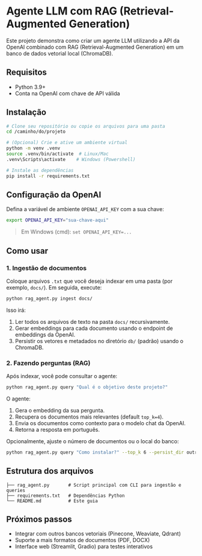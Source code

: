 # Agente LLM com RAG (Retrieval-Augmented Generation)

Este projeto demonstra como criar um agente LLM utilizando a API da OpenAI combinado com RAG (Retrieval-Augmented Generation) em um banco de dados vetorial local (ChromaDB).

## Requisitos

* Python 3.9+
* Conta na OpenAI com chave de API válida

## Instalação

```bash
# Clone seu repositório ou copie os arquivos para uma pasta
cd /caminho/do/projeto

# (Opcional) Crie e ative um ambiente virtual
python -m venv .venv
source .venv/bin/activate  # Linux/Mac
.venv\Scripts\activate    # Windows (Powershell)

# Instale as dependências
pip install -r requirements.txt
```

## Configuração da OpenAI

Defina a variável de ambiente `OPENAI_API_KEY` com a sua chave:

```bash
export OPENAI_API_KEY="sua-chave-aqui"
```

> Em Windows (cmd): `set OPENAI_API_KEY=...`

## Como usar

### 1. Ingestão de documentos

Coloque arquivos `.txt` que você deseja indexar em uma pasta (por exemplo, `docs/`). Em seguida, execute:

```bash
python rag_agent.py ingest docs/
```

Isso irá:
1. Ler todos os arquivos de texto na pasta `docs/` recursivamente.
2. Gerar embeddings para cada documento usando o endpoint de embeddings da OpenAI.
3. Persistir os vetores e metadados no diretório `db/` (padrão) usando o ChromaDB.

### 2. Fazendo perguntas (RAG)

Após indexar, você pode consultar o agente:

```bash
python rag_agent.py query "Qual é o objetivo deste projeto?"
```

O agente:
1. Gera o embedding da sua pergunta.
2. Recupera os documentos mais relevantes (default `top_k=4`).
3. Envia os documentos como contexto para o modelo chat da OpenAI.
4. Retorna a resposta em português.

Opcionalmente, ajuste o número de documentos ou o local do banco:

```bash
python rag_agent.py query "Como instalar?" --top_k 6 --persist_dir outra_pasta
```

## Estrutura dos arquivos

```
├── rag_agent.py       # Script principal com CLI para ingestão e queries
├── requirements.txt   # Dependências Python
└── README.md          # Este guia
```

## Próximos passos

* Integrar com outros bancos vetoriais (Pinecone, Weaviate, Qdrant)
* Suporte a mais formatos de documentos (PDF, DOCX)
* Interface web (Streamlit, Gradio) para testes interativos